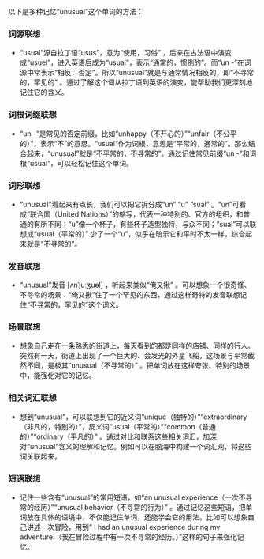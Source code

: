 以下是多种记忆“unusual”这个单词的方法：

### 词源联想
 - “usual”源自拉丁语“usus”，意为“使用，习俗” ，后来在古法语中演变成“usuel”，进入英语后成为“usual”，表示“通常的，惯例的”。而“un -”在词源中常表示“相反，否定”。所以“unusual”就是与通常情况相反的，即“不寻常的，罕见的” 。通过了解这个词从拉丁语到英语的演变，能帮助我们更深刻地记住它的含义。

### 词根词缀联想
 - “un -”是常见的否定前缀，比如“unhappy（不开心的）”“unfair（不公平的）”，表示“不”的意思。“usual”作为词根，意思是“平常的，通常的”。那么结合起来，“unusual”就是“不平常的，不寻常的”。通过记住常见前缀“un -”和词根“usual”，可以轻松记住这个单词。

### 词形联想
 - “unusual”看起来有点长，我们可以把它拆分成“un” “u” “sual” 。“un”可看成“联合国（United Nations）”的缩写，代表一种特别的、官方的组织，和普通的有所不同；“u”像一个杯子，有些杯子造型独特，与众不同；“sual”可以联想成“usual（平常的）” 少了一个“u”，似乎在暗示它和平时不太一样，综合起来就是“不寻常的”。

### 发音联想
 - “unusual”发音 [ʌnˈjuːʒuəl] ，听起来类似“俺又揪” 。可以想象一个很奇怪、不寻常的场景：“俺又揪”住了一个罕见的东西，通过这样奇特的发音联想记住“不寻常的，罕见的”这个词义。

### 场景联想
 - 想象自己走在一条熟悉的街道上，每天看到的都是同样的店铺、同样的行人。突然有一天，街道上出现了一个巨大的、会发光的外星飞船，这场景与平常截然不同，是极其“unusual（不寻常的）” 。把单词放在这样夸张、特别的场景中，能强化对它的记忆。

### 相关词汇联想
 - 想到“unusual”，可以联想到它的近义词“unique（独特的）”“extraordinary（非凡的，特别的）”，反义词“usual（平常的）”“common（普通的）”“ordinary（平凡的）” 。通过对比和联系这些相关词汇，加深对“unusual”含义的理解和记忆。例如可以在脑海中构建一个词汇网，将这些词关联起来。

### 短语联想
 - 记住一些含有“unusual”的常用短语，如“an unusual experience（一次不寻常的经历）”“unusual behavior（不寻常的行为）” 。通过记忆这些短语，把单词放在具体的语境中，不仅能记住单词，还能学会它的用法。比如可以想象自己讲述一次冒险，用到“ I had an unusual experience during my adventure.（我在冒险过程中有一次不寻常的经历。）”这样的句子来强化记忆。 
